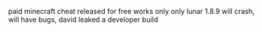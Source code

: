 paid minecraft cheat released for free works only only lunar 1.8.9
will crash, will have bugs, david leaked a developer build
